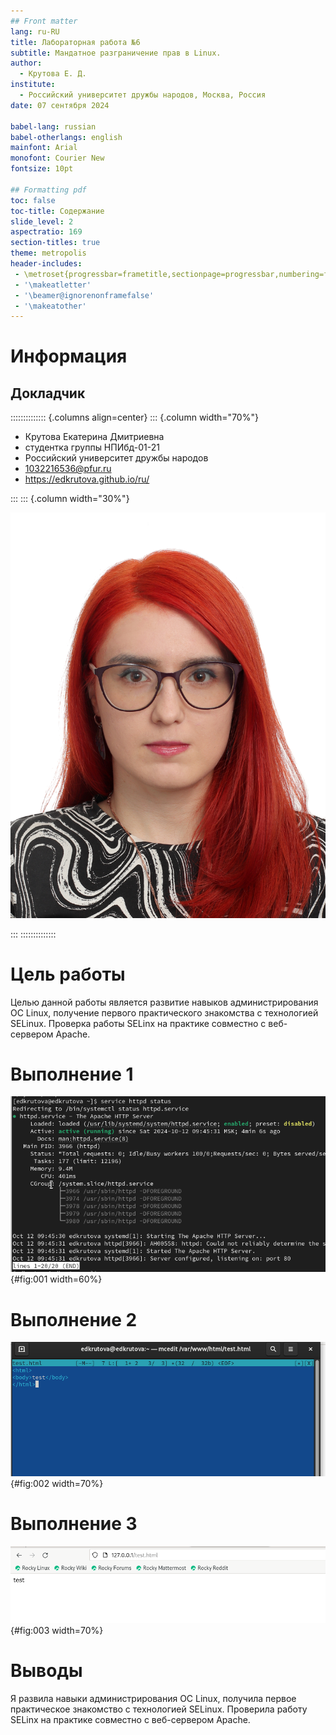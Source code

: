 ```yaml
---
## Front matter
lang: ru-RU
title: Лабораторная работа №6
subtitle: Мандатное разграничение прав в Linux.
author:
  - Крутова Е. Д.
institute:
  - Российский университет дружбы народов, Москва, Россия
date: 07 сентября 2024

babel-lang: russian
babel-otherlangs: english
mainfont: Arial
monofont: Courier New
fontsize: 10pt

## Formatting pdf
toc: false
toc-title: Содержание
slide_level: 2
aspectratio: 169
section-titles: true
theme: metropolis
header-includes:
 - \metroset{progressbar=frametitle,sectionpage=progressbar,numbering=fraction}
 - '\makeatletter'
 - '\beamer@ignorenonframefalse'
 - '\makeatother'
---
```



# Информация

## Докладчик

:::::::::::::: {.columns align=center}
::: {.column width="70%"}

* Крутова Екатерина Дмитриевна
* студентка группы НПИбд-01-21
* Российский университет дружбы народов
* [1032216536@pfur.ru](mailto:1032216536@pfur.ru)
* <https://edkrutova.github.io/ru/>

:::
::: {.column width="30%"}

![](./image/photo.jpg)

:::
::::::::::::::

# Цель работы

Целью данной работы является развитие навыков администрирования ОС Linux, получение первого практического знакомства с технологией SELinux. Проверка работы SELinx на практике совместно с веб-сервером Apache.

# Выполнение 1

![simpleid.c](image/Screenshot_2.png){#fig:001 width=60%}

# Выполнение 2

![/var/www/html/test.html](image/Screenshot_8.png){#fig:002 width=70%}

# Выполнение 3

![Веб-сервер](image/Screenshot_10.png){#fig:003 width=70%}

# Выводы

Я развила навыки администрирования ОС Linux, получила первое практическое знакомство с технологией SELinux.
Проверила работу SELinx на практике совместно с веб-сервером Apache.
